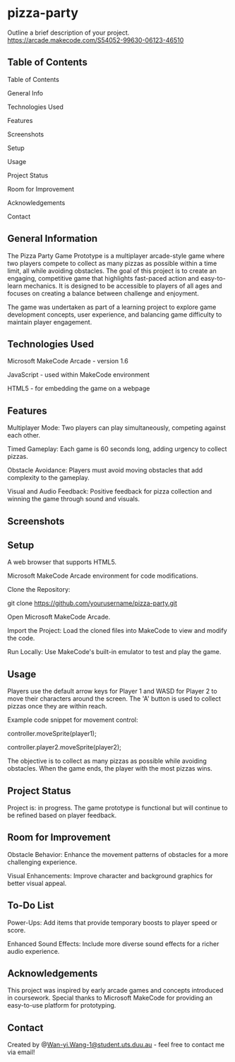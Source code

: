 # pizza-party
Outline a brief description of your project. https://arcade.makecode.com/S54052-99630-06123-46510

## Table of Contents
Table of Contents

General Info

Technologies Used

Features

Screenshots

Setup

Usage

Project Status

Room for Improvement

Acknowledgements

Contact

## General Information

The Pizza Party Game Prototype is a multiplayer arcade-style game where two players compete to collect as many pizzas as possible within a time limit, all while avoiding obstacles. The goal of this project is to create an engaging, competitive game that highlights fast-paced action and easy-to-learn mechanics. It is designed to be accessible to players of all ages and focuses on creating a balance between challenge and enjoyment.

The game was undertaken as part of a learning project to explore game development concepts, user experience, and balancing game difficulty to maintain player engagement.

## Technologies Used
Microsoft MakeCode Arcade - version 1.6

JavaScript - used within MakeCode environment

HTML5 - for embedding the game on a webpage

## Features
Multiplayer Mode: Two players can play simultaneously, competing against each other.

Timed Gameplay: Each game is 60 seconds long, adding urgency to collect pizzas.

Obstacle Avoidance: Players must avoid moving obstacles that add complexity to the gameplay.

Visual and Audio Feedback: Positive feedback for pizza collection and winning the game through sound and visuals.

## Screenshots


## Setup
A web browser that supports HTML5.

Microsoft MakeCode Arcade environment for code modifications.

Clone the Repository:

git clone https://github.com/yourusername/pizza-party.git

Open Microsoft MakeCode Arcade.

Import the Project: Load the cloned files into MakeCode to view and modify the code.

Run Locally: Use MakeCode's built-in emulator to test and play the game.

## Usage
Players use the default arrow keys for Player 1 and WASD for Player 2 to move their characters around the screen. The 'A' button is used to collect pizzas once they are within reach.

Example code snippet for movement control:

controller.moveSprite(player1);

controller.player2.moveSprite(player2);

The objective is to collect as many pizzas as possible while avoiding obstacles. When the game ends, the player with the most pizzas wins.

## Project Status
Project is: in progress. The game prototype is functional but will continue to be refined based on player feedback.

## Room for Improvement

Obstacle Behavior: Enhance the movement patterns of obstacles for a more challenging experience.

Visual Enhancements: Improve character and background graphics for better visual appeal.

## To-Do List

Power-Ups: Add items that provide temporary boosts to player speed or score.

Enhanced Sound Effects: Include more diverse sound effects for a richer audio experience.

## Acknowledgements
This project was inspired by early arcade games and concepts introduced in coursework. Special thanks to Microsoft MakeCode for providing an easy-to-use platform for prototyping.

## Contact
Created by @Wan-yi.Wang-1@student.uts.duu.au - feel free to contact me via email!
